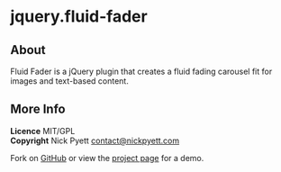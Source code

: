 jquery.fluid-fader
==================

About
-----

Fluid Fader is a jQuery plugin that creates a fluid fading carousel fit for images and text-based content.

More Info
---------

**Licence** MIT/GPL  
**Copyright** Nick Pyett [contact@nickpyett.com](mailto:contact@nickpyett.com "Email me")

Fork on [GitHub](http://github.com/nickpyett/jquery.fluid-fader) or view the [project page](http://nickpyett.com/jquery/fluid-fader) for a demo.